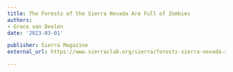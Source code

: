 ```yaml
---
title: The Forests of the Sierra Nevada Are Full of Zombies
authors:
- Grace van Deelen
date: '2023-03-01'

publisher: Sierra Magazine
external_url: https://www.sierraclub.org/sierra/forests-sierra-nevada-zombies-climate-change

---
```

